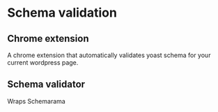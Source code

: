 # Schema validation

## Chrome extension 
A chrome extension that automatically validates yoast schema for your current wordpress page.

## Schema validator
Wraps Schemarama
